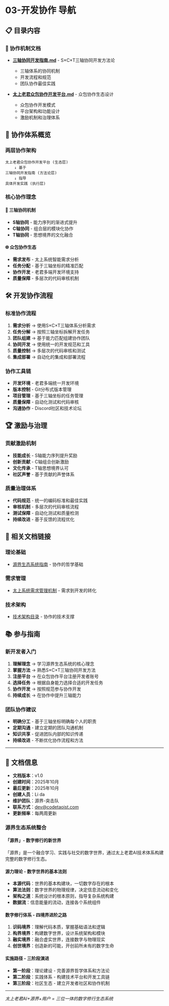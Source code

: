 # 03-开发协作 导航

## 📋 目录内容

### 🤝 协作机制文档
- **[三轴协同开发指南.md](./三轴协同开发指南.md)** - S×C×T三轴协同开发方法论
  - 三轴体系的协同机制
  - 开发流程和规范
  - 团队协作最佳实践
  
- **[太上老君众包协作开发平台.md](./太上老君众包协作开发平台.md)** - 众包协作生态设计
  - 众包协作开发模式
  - 平台架构和功能设计
  - 激励机制和治理体系

## 🎯 协作体系概览

### 两层协作架构

```
太上老君众包协作开发平台 (生态层)
    ↓ 基于
三轴协同开发指南 (方法论层)
    ↓ 指导
具体开发实践 (执行层)
```

### 核心协作理念

#### 🔄 三轴协同机制
- **S轴协同** - 能力序列的渐进式提升
- **C轴协同** - 组合层的模块化协作
- **T轴协同** - 思想境界的文化融合

#### 🌐 众包协作生态
- **需求发布** - 太上系统智能需求分析
- **任务分配** - 基于三轴坐标的精准匹配
- **协作开发** - 老君多端开发环境支持
- **质量保障** - 多层次的代码审核机制

## 🛠️ 开发协作流程

### 标准协作流程
1. **需求分析** → 使用S×C×T三轴体系分析需求
2. **任务分解** → 按照三轴坐标拆解开发任务
3. **团队组建** → 基于能力匹配组建协作团队
4. **协同开发** → 使用统一的开发规范和工具
5. **质量控制** → 多层次的代码审核和测试
6. **集成部署** → 自动化的集成和部署流程

### 协作工具链
- **开发环境** - 老君多端统一开发环境
- **版本控制** - Git分布式版本管理
- **项目管理** - 基于三轴坐标的任务管理
- **质量保障** - 自动化测试和代码审核
- **沟通协作** - Discord社区和技术论坛

## 🏆 激励与治理

### 贡献激励机制
- **技能成长** - S轴能力序列提升奖励
- **创新贡献** - C轴组合创新激励
- **文化传承** - T轴思想境界认可
- **社区声誉** - 基于贡献的声誉体系

### 质量治理体系
- **代码规范** - 统一的编码标准和最佳实践
- **审核机制** - 多层次的代码审核流程
- **测试保障** - 自动化测试和质量检测
- **持续改进** - 基于反馈的流程优化

## 🔗 相关文档链接

### 理论基础
- [源界生态系统指南](../02-理论基础/源界生态系统指南.md) - 协作的哲学基础

### 需求管理
- [太上系统需求管理机制](../04-需求管理/太上系统需求管理机制.md) - 需求到开发的转化

### 技术架构
- [技术架构目录](../05-技术架构/) - 协作的技术支撑

## 📚 参与指南

### 新开发者入门
1. **理解理念** → 学习源界生态系统的核心理念
2. **掌握方法** → 熟悉S×C×T三轴协同开发方法
3. **注册平台** → 在众包协作平台注册开发者账号
4. **选择任务** → 根据自身能力选择合适的开发任务
5. **协作开发** → 按照规范参与协作开发
6. **持续成长** → 在协作中提升三轴能力

### 团队协作建议
- **明确分工** - 基于三轴坐标明确每个人的职责
- **定期沟通** - 建立定期的团队沟通机制
- **知识共享** - 促进团队内部的知识传递
- **持续改进** - 不断优化协作流程和方法

---

## 📄 文档信息

- **文档版本**：v1.0
- **创建时间**：2025年10月
- **最后更新**：2025年10月
- **创建人员**：Li da
- **维护团队**：源界-突击队
- **联系方式**：dev@codetaoist.com
- **更新频率**：每两周更新

### 源界生态系统整合

#### 「源界」- 数字修行的新世界
「源界」是一个融合学习、实践与社交的数字世界，通过太上老君AI技术体系构建完整的数字修行生态。

#### 源力理论 - 数字世界的基本法则
- **本源代码**：世界的基本构建块，一切数字存在的根本
- **算法法则**：数字世界的物理规律，决定信息流动和变化  
- **架构之道**：系统设计的根本原则，指导复杂系统构建
- **数据流**：信息能量的流动，连接各个系统组件

#### 数字修行体系 - 四境界进阶之路
1. **识码境界**：理解代码本质，掌握基础语法和逻辑
2. **构界境界**：构建数字世界，设计系统架构和模块
3. **融实境界**：融合虚实世界，连接数字与物理现实
4. **创世境界**：创造新的可能，开创前所未有的数字生命

#### 实施路径 - 三阶段演进
- **第一阶段**：理论建设 - 完善源界哲学体系和方法论
- **第二阶段**：实践体系 - 构建技术平台和开发工具链
- **第三阶段**：社区生态 - 建立开发者社区和协作机制

---

*太上老君AI+源界+用户 = 三位一体的数字修行生态系统*